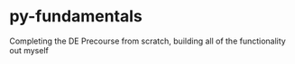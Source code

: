 # py-fundamentals
Completing the DE Precourse from scratch, building all of the functionality out myself
